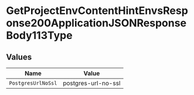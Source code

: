 # GetProjectEnvContentHintEnvsResponse200ApplicationJSONResponseBody113Type


## Values

| Name                | Value               |
| ------------------- | ------------------- |
| `PostgresUrlNoSsl`  | postgres-url-no-ssl |